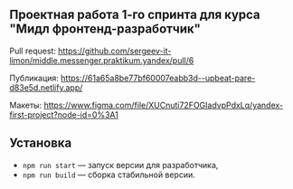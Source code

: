 ## Проектная работа 1-го спринта для курса "Мидл фронтенд-разработчик"

Pull request:
https://github.com/sergeev-it-limon/middle.messenger.praktikum.yandex/pull/6

Публикация:
https://61a65a8be77bf60007eabb3d--upbeat-pare-d83e5d.netlify.app/


Макеты:
https://www.figma.com/file/XUCnuti72FOGIadvpPdxLq/yandex-first-project?node-id=0%3A1

## Установка

- `npm run start` — запуск версии для разработчика,
- `npm run build` — сборка стабильной версии.
